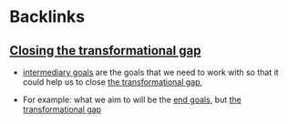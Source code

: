 
# Backlinks
## [Closing the transformational gap](<Closing the transformational gap.md>)
- [intermediary goals](<intermediary goals.md>) are the goals that we need to work with so that it could help us to close [the transformational gap](<the transformational gap.md>),

- For example: what we aim to will be the [end goals](<end goals.md>), but [the transformational gap](<the transformational gap.md>)

